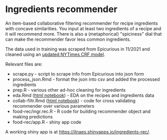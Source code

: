 # Ingredients recommender

An item-based collaborative filtering recommender for recipe ingredients with concave similarities.  You input at least two ingredients of a recipe and it will recommend more.  There is also a (metaphorical) "spiciness" dial that can make the recommender favor less common ingredients.

The data used in training was scraped from Epicurious in 11/2021 and cleaned using an [updated NYTimes CRF model](https://github.com/mtlynch/ingredient-phrase-tagger).

Relevant files are:

* scrape.py - script to scrape info from Epicurious into json form
* process\_json.Rmd - format the json into csv and added the processed ingredients
* prep.R - various other ad-hoc cleaning for ingredients
* eda.Rmd ([html notebook](https://ilnaes.github.io/food-rec/eda.nb.html)) - EDA on the recipes and ingredients data
* collab-filtr.Rmd ([html notebook](https://ilnaes.github.io/food-rec/collab-filtr.html)) - code for cross validating recommender over various parameters
* food-rec/ingr.rec.R - R code for building recommender object and making predictions
* food-rec/app.R - shiny app code

A working shiny app is at https://ilnaes.shinyapps.io/ingredients-rec/.
